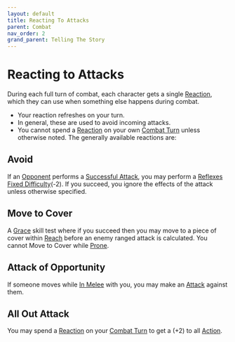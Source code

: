 ```yaml
---
layout: default
title: Reacting To Attacks
parent: Combat
nav_order: 2
grand_parent: Telling The Story
---
```


# Reacting to Attacks
During each full turn of combat, each character gets a single [Reaction](Terminology#Reaction), which they can use when something else happens during combat. 
* Your reaction refreshes on your turn. 
* In general, these are used to avoid incoming attacks. 
* You cannot spend a [Reaction](Terminology#Reaction) on your own [Combat Turn](Terminology#Combat%20Turn) unless otherwise noted.
The generally available reactions are:

## Avoid
If an [Opponent](Terminology#Opponent) performs a [Successful Attack](Terminology#Successful%20Attack), you may perform a [Reflexes](Agility#Reflexes) [Fixed Difficulty](Skills#Fixed%20Difficulty)(-2). If you succeed, you ignore the effects of the attack unless otherwise specified.

## Move to Cover
A [Grace](Agility#Grace) skill test where if you succeed then you may move to a piece of cover within [Reach](Movement#Reach) before an enemy ranged attack is calculated. You cannot Move to Cover while [Prone](Effects#Prone).

## Attack of Opportunity
If someone moves while [In Melee](Effects#In%20Melee) with you, you may make an [Attack](Terminology#Attack) against them.

## All Out Attack
You may spend a [Reaction](Terminology#Reaction) on your [Combat Turn](Terminology#Combat%20Turn) to get a (+2) to all [Action](Terminology#Action).
